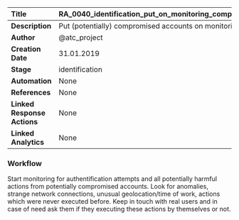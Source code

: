 | Title                       | RA_0040_identification_put_on_monitoring_compromised_accounts         |
|:----------------------------|:--------------------|
| **Description**             | Put (potentially) compromised accounts on monitoring   |
| **Author**                  | @atc_project        |
| **Creation Date**           | 31.01.2019 |
| **Stage**                   | identification         |
| **Automation**              | None |
| **References**              | None |
| **Linked Response Actions** | None |
| **Linked Analytics**        | None |


### Workflow

Start monitoring for authentification attempts and all potentially harmful actions from potentially compromised accounts.
Look for anomalies, strange network connections, unusual geolocation/time of work, actions which were never executed before.
Keep in touch with real users and in case of need ask them if they executing these actions by themselves or not.

